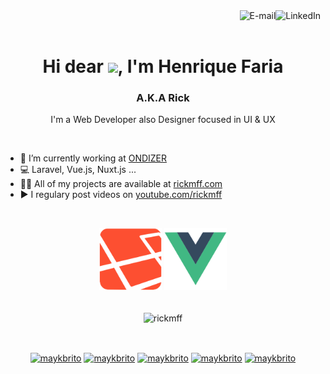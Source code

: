 <a href="https://www.linkedin.com/in/rickmff">
<img align="right" alt="LinkedIn" src="https://img.shields.io/badge/-%20rickmff%20-blue"/>
</a>
<a href="mailto:m.rickmff@gmail.com">
<img align="right" alt="E-mail" src="https://img.shields.io/badge/-%20How%20to%20reach%20me%20-red"/>
</a>
<br/>

<br/>

<h1 align="center">Hi dear <img src="https://raw.githubusercontent.com/kaueMarques/kaueMarques/master/hi.gif" width="30px">, I'm Henrique Faria</h1>
<h3 align="center">A.K.A Rick</h3>
<p align="center">I'm a Web Developer also Designer focused in UI & UX</p>

<br/>

 -   🚀 I’m currently working at [ONDIZER](https://ondizer.com/)
 -   💻 Laravel, Vue.js, Nuxt.js ...
 -   👨‍💻 All of my projects are available at [rickmff.com](https://rickmff.com)
 -   ▶️ I regulary post videos on [youtube.com/rickmff](https://youtube.com/rickmff)

<br/>

<p align="center">
<img align="center" src="https://raw.githubusercontent.com/devicons/devicon/master/icons/laravel/laravel-plain.svg" alt="laravel"  width="100" height="100" color="red"/>
<img align="center" src="https://raw.githubusercontent.com/devicons/devicon/master/icons/vuejs/vuejs-original.svg" alt="vue" width="100" height="100" color="red"/>
<br/>
<br/>
<br/>

<img align="center" src="https://github-readme-stats.vercel.app/api?username=rickmff&show_icons=true" alt="rickmff"/> 
</p>
<br/>

<p align="center">
<a href="https://codepen.io/rickmff" target="blank"><img align="center" src="https://cdn.jsdelivr.net/npm/simple-icons@3.0.1/icons/codepen.svg" alt="maykbrito" height="20" width="20" /></a>
<a href="https://twitter.com/rickmff" target="blank"><img align="center" src="https://cdn.jsdelivr.net/npm/simple-icons@3.0.1/icons/twitter.svg" alt="maykbrito" height="20" width="20" /></a>
<a href="https://linkedin.com/in/rickmff" target="blank"><img align="center" src="https://cdn.jsdelivr.net/npm/simple-icons@3.0.1/icons/linkedin.svg" alt="maykbrito" height="20" width="20" /></a>
<a href="https://fb.com/rickmff" target="blank"><img align="center" src="https://cdn.jsdelivr.net/npm/simple-icons@3.0.1/icons/facebook.svg" alt="maykbrito" height="20" width="20" /></a>
<a href="https://instagram.com/rickmff" target="blank"><img align="center" src="https://cdn.jsdelivr.net/npm/simple-icons@3.0.1/icons/instagram.svg" alt="maykbrito" height="20" width="20" /></a>
</p>
